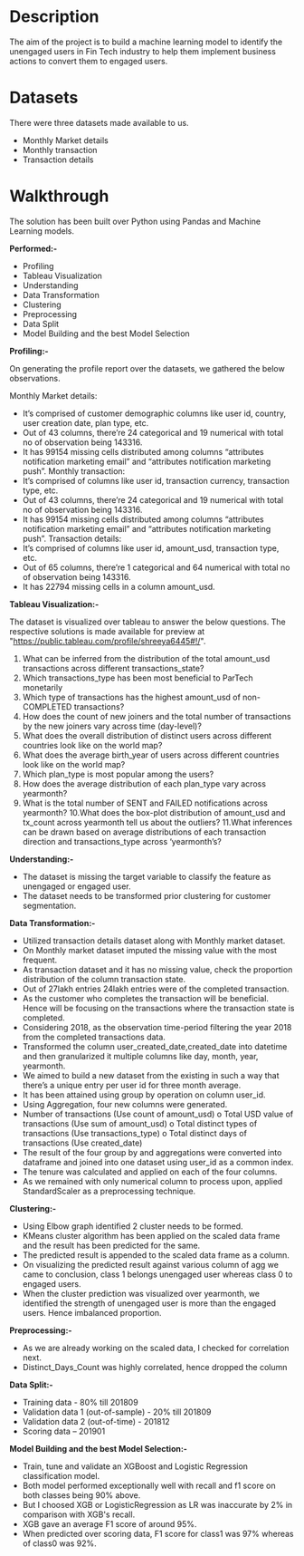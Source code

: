 # Description

The aim of the project is to build a machine learning model to identify the unengaged users in Fin Tech industry to help them implement business actions to convert them to engaged users.

# Datasets

There were three datasets made available to us.
- Monthly Market details
- Monthly transaction
- Transaction details

# Walkthrough 

The solution has been built over Python using Pandas and Machine Learning models.

<b>Performed:-</b>
- Profiling
- Tableau Visualization
- Understanding
- Data Transformation
- Clustering
- Preprocessing
- Data Split
- Model Building and the best Model Selection


<b>Profiling:-</b>

On generating the profile report over the datasets, we gathered the below observations.

Monthly Market details: 
- It’s comprised of customer demographic columns like user id, country, user creation date, plan type, etc.
- Out of 43 columns, there’re 24 categorical and 19 numerical with total no of observation being 143316.
- It has 99154 missing cells distributed among columns “attributes notification marketing email” and “attributes notification marketing push”.
Monthly transaction:
- It’s comprised of columns like user id, transaction currency, transaction type, etc.
- Out of 43 columns, there’re 24 categorical and 19 numerical with total no of observation being 143316.
- It has 99154 missing cells distributed among columns “attributes notification marketing email” and “attributes notification marketing push”.
Transaction details:
- It’s comprised of columns like user id, amount_usd, transaction type, etc.
- Out of 65 columns, there’re 1 categorical and 64 numerical with total no of observation being 143316.
- It has 22794 missing cells in a column amount_usd.


<b>Tableau Visualization:-</b>

The dataset is visualized over tableau to answer the below questions. The respective solutions is made available for preview at "https://public.tableau.com/profile/shreeya6445#!/".

1. What can be inferred from the distribution of the total amount_usd transactions across different transactions_state? 
2. Which transactions_type has been most beneficial to ParTech monetarily
3. Which type of transactions has the highest amount_usd of non-COMPLETED transactions? 
4. How does the count of new joiners and the total number of transactions by the new joiners vary across time (day-level)? 
5. What does the overall distribution of distinct users across different countries look like on the world map? 
6. What does the average birth_year of users across different countries look like on the world map?
7. Which plan_type is most popular among the users? 
8. How does the average distribution of each plan_type vary across yearmonth?
9. What is the total number of SENT and FAILED notifications across yearmonth? 
10.What does the box-plot distribution of amount_usd and tx_count across yearmonth tell us about the outliers? 
11.What inferences can be drawn based on average distributions of each transaction direction and transactions_type across ‘yearmonth’s?


<b>Understanding:-</b>
- The dataset is missing the target variable to classify the feature as unengaged or engaged user.
- The dataset needs to be transformed prior clustering for customer segmentation.

<b>Data Transformation:-</b>
- Utilized transaction details dataset along with Monthly market dataset.
- On Monthly market dataset imputed the missing value with the most frequent.
- As transaction  dataset and it has no missing value, check the proportion distribution of the column transaction state.
- Out of 27lakh entries 24lakh entries were of the completed transaction.
- As the customer who completes the transaction will be beneficial. Hence will be focusing on the transactions where the transaction state is completed.
- Considering 2018, as the observation time-period filtering the year 2018 from the completed transactions data.
- Transformed the column user_created_date,created_date  into datetime and then granularized it multiple columns like day, month, year, yearmonth.
- We aimed to build a new dataset from the existing in such a way that there’s a unique entry per user id for three month average.
- It has been attained using group by operation on column user_id.
- Using Aggregation, four new columns were generated.
- Number of transactions (Use count of amount_usd)
o	Total USD value of transactions (Use sum of amount_usd)
o	Total distinct types of transactions (Use transactions_type)
o	Total distinct days of transactions (Use created_date)
- The result of the four group by and aggregations were converted into dataframe and joined into one dataset using user_id as a common index.
- The tenure was calculated and applied on each of the four columns.
- As we remained with only numerical column to process upon, applied StandardScaler as a preprocessing technique.


<b>Clustering:-</b>
- Using Elbow graph identified 2 cluster needs to be formed.
- KMeans cluster algorithm has been applied on the scaled data frame and the result has been predicted for the same.
- The predicted result is appended to the scaled data frame as a column.
- On visualizing the predicted result against various column of agg we came to conclusion, class 1 belongs unengaged user whereas class 0 to engaged users.
- When the cluster prediction was visualized over yearmonth, we identified the strength of unengaged user is more than the engaged users. Hence imbalanced proportion.

<b>Preprocessing:-</b>
- As we are already working on the scaled data, I checked for correlation next.
- Distinct_Days_Count was highly correlated, hence dropped the column

<b>Data Split:-</b>
- Training data - 80% till 201809
- Validation data 1 (out-of-sample) - 20% till 201809 
- Validation data 2 (out-of-time) - 201812 
- Scoring data – 201901

<b>Model Building and the best Model Selection:-</b>
-  Train, tune and validate an XGBoost and Logistic Regression classification model.
-  Both model performed exceptionally well with recall and f1 score on both classes being 90% above.
-  But I choosed XGB or LogisticRegression  as LR was inaccurate by 2% in comparison with XGB's recall.
-  XGB gave an average F1 score of around 95%.
-  When predicted over scoring data, F1 score for class1 was 97% whereas of class0 was 92%.

